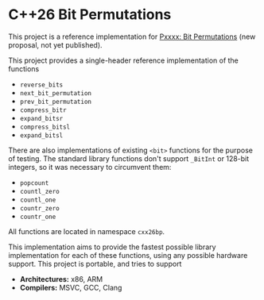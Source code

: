 # C++26 Bit Permutations

This project is a reference implementation for
[Pxxxx: Bit Permutations](https://eisenwave.github.io/cpp-proposals/bit-permutations.html)
(new proposal, not yet published).

This project provides a single-header reference implementation of the functions

- `reverse_bits`
- `next_bit_permutation`
- `prev_bit_permutation`
- `compress_bitr`
- `expand_bitsr`
- `compress_bitsl`
- `expand_bitsl`

There are also implementations of existing `<bit>` functions for the purpose of testing.
The standard library functions don't support `_BitInt` or 128-bit integers, so it was necessary
to circumvent them:

- `popcount`
- `countl_zero`
- `countl_one`
- `countr_zero`
- `countr_one`

All functions are located in namespace `cxx26bp`.

This implementation aims to provide the fastest possible library implementation for each of these
functions, using any possible hardware support.
This project is portable, and tries to support

- **Architectures:** x86, ARM
- **Compilers:** MSVC, GCC, Clang